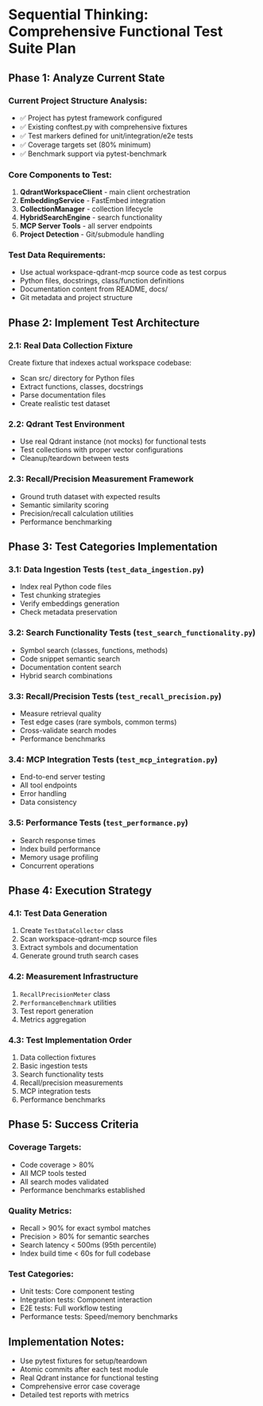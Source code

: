 # Sequential Thinking: Comprehensive Functional Test Suite Plan

## Phase 1: Analyze Current State

### Current Project Structure Analysis:
- ✅ Project has pytest framework configured
- ✅ Existing conftest.py with comprehensive fixtures 
- ✅ Test markers defined for unit/integration/e2e tests
- ✅ Coverage targets set (80% minimum)
- ✅ Benchmark support via pytest-benchmark

### Core Components to Test:
1. **QdrantWorkspaceClient** - main client orchestration
2. **EmbeddingService** - FastEmbed integration
3. **CollectionManager** - collection lifecycle
4. **HybridSearchEngine** - search functionality
5. **MCP Server Tools** - all server endpoints
6. **Project Detection** - Git/submodule handling

### Test Data Requirements:
- Use actual workspace-qdrant-mcp source code as test corpus
- Python files, docstrings, class/function definitions
- Documentation content from README, docs/
- Git metadata and project structure

## Phase 2: Implement Test Architecture

### 2.1: Real Data Collection Fixture
Create fixture that indexes actual workspace codebase:
- Scan src/ directory for Python files
- Extract functions, classes, docstrings
- Parse documentation files
- Create realistic test dataset

### 2.2: Qdrant Test Environment
- Use real Qdrant instance (not mocks) for functional tests
- Test collections with proper vector configurations
- Cleanup/teardown between tests

### 2.3: Recall/Precision Measurement Framework
- Ground truth dataset with expected results
- Semantic similarity scoring
- Precision/recall calculation utilities
- Performance benchmarking

## Phase 3: Test Categories Implementation

### 3.1: Data Ingestion Tests (`test_data_ingestion.py`)
- Index real Python code files
- Test chunking strategies
- Verify embeddings generation
- Check metadata preservation

### 3.2: Search Functionality Tests (`test_search_functionality.py`) 
- Symbol search (classes, functions, methods)
- Code snippet semantic search
- Documentation content search
- Hybrid search combinations

### 3.3: Recall/Precision Tests (`test_recall_precision.py`)
- Measure retrieval quality
- Test edge cases (rare symbols, common terms)
- Cross-validate search modes
- Performance benchmarks

### 3.4: MCP Integration Tests (`test_mcp_integration.py`)
- End-to-end server testing
- All tool endpoints
- Error handling
- Data consistency

### 3.5: Performance Tests (`test_performance.py`)
- Search response times
- Index build performance  
- Memory usage profiling
- Concurrent operations

## Phase 4: Execution Strategy

### 4.1: Test Data Generation
1. Create `TestDataCollector` class
2. Scan workspace-qdrant-mcp source files
3. Extract symbols and documentation
4. Generate ground truth search cases

### 4.2: Measurement Infrastructure
1. `RecallPrecisionMeter` class
2. `PerformanceBenchmark` utilities
3. Test report generation
4. Metrics aggregation

### 4.3: Test Implementation Order
1. Data collection fixtures
2. Basic ingestion tests
3. Search functionality tests
4. Recall/precision measurements
5. MCP integration tests
6. Performance benchmarks

## Phase 5: Success Criteria

### Coverage Targets:
- Code coverage > 80%
- All MCP tools tested
- All search modes validated
- Performance benchmarks established

### Quality Metrics:
- Recall > 90% for exact symbol matches
- Precision > 80% for semantic searches
- Search latency < 500ms (95th percentile)
- Index build time < 60s for full codebase

### Test Categories:
- Unit tests: Core component testing
- Integration tests: Component interaction  
- E2E tests: Full workflow testing
- Performance tests: Speed/memory benchmarks

## Implementation Notes:
- Use pytest fixtures for setup/teardown
- Atomic commits after each test module
- Real Qdrant instance for functional testing
- Comprehensive error case coverage
- Detailed test reports with metrics
